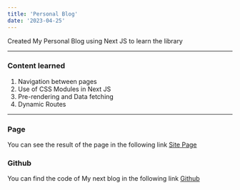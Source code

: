 ```yaml
---
title: 'Personal Blog'
date: '2023-04-25'
---
```


Created My Personal Blog using Next JS to learn the library

---
### Content learned
1. Navigation between pages
2. Use of CSS Modules in Next JS
3. Pre-rendering and Data fetching
4. Dynamic Routes

---
### Page
You can see the result of the page in the following link
[Site Page](https://my-next-blog-mijazu.vercel.app/)

### Github
You can find the code of My next blog in the following link
[Github](https://github.com/MiJaZu/my-next-blog)